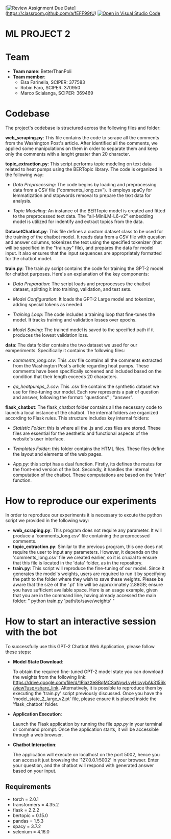 \[![Review Assignment Due Date](https://classroom.github.com/assets/deadline-readme-button-24ddc0f5d75046c5622901739e7c5dd533143b0c8e959d652212380cedb1ea36.svg)](https://classroom.github.com/a/fEFF99tU)
[![Open in Visual Studio Code](https://classroom.github.com/assets/open-in-vscode-718a45dd9cf7e7f842a935f5ebbe5719a5e09af4491e668f4dbf3b35d5cca122.svg)](https://classroom.github.com/online_ide?assignment_repo_id=12899338&assignment_repo_type=AssignmentRepo)

# ML PROJECT 2

# Team
- **Team name**: BetterThanPoli
- **Team member**:
    - Elsa Farinella, SCIPER: 377583
    - Robin Faro, SCIPER: 370950
    - Marco Scialanga, SCIPER: 369469

# Codebase
The project's codebase is structured across the following files and folder:

**web_scraping.py**: This file contains the code to scrape all the comments from the Washington Post's article. After identified all the comments, we applied some manipulations on them in order to separate them and keep only the comments with a lenght greater than 20 character. 

**topic_extraction.py**: This script performs topic modeling on text data related to heat pumps using the BERTopic library. The code is organized in the following way: 

  - *Data Preprocessing*: The code begins by loading and preprocessing data from a CSV file ("comments_long.csv"). It employs spaCy for lemmatization and stopwords removal to prepare the text data for analysis.
  
  - *Topic Modeling*: An instance of the BERTopic model is created and fitted to the preprocessed text data. The "all-MiniLM-L6-v2" embedding model is utilized for indentify and extract topics from the data.


**DatasetChatbot.py**: This file defines a custom dataset class to be used for the training of the chatbot model. It reads data from a CSV file with question and answer columns, tokenizes the text using the specified tokenizer (that will be specified in the "train.py" file), and prepares the data for model input. It also ensures that the input sequences are appropriately formatted for the chatbot model.

**train.py**: The train.py script contains the code for training the GPT-2 model for chatbot purposes. Here's an explanation of the key components:

  - *Data Preparation*: The script loads and preprocesses the chatbot dataset, splitting it into training, validation, and test sets.
  
  - *Model Configuration*: It loads the GPT-2 Large model and tokenizer, adding special tokens as needed.

  - *Training Loop*: The code includes a training loop that fine-tunes the model. It tracks training and validation losses over epochs.
  
  - *Model Saving*: The trained model is saved to the specified path if it produces the lowest validation loss.

**data**: The data folder contains the two dataset we used for our exmperiments. Specifically it contains the following files:
  - *comments_long.csv*: This .csv file contains all the comments extracted from the Washington Post's article regarding heat pumps. These comments have been specifically screened and included based on the condition that their length exceeds 20 characters.

  - *qa_heatpumps_2.csv*: This .csv file contains the synthetic dataset we use for fine-tuning our model. Each row represents a pair of question and answer, following the format: "questions" ; "answer". 

**flask_chatbot**: The flask_chatbot folder contains all the necessary code to launch a local instance of the chatbot. The internal folders are organized according to Flask rules.  This structure includes key internal folders:

 - *Statistic Folder*: this is where all the .js and .css files are stored. These files are essential for the aesthetic and functional aspects of the website's user interface.

 - *Templates Folder*: this folder contains the HTML files. These files define the layout and elements of the web pages.
 - *App.py*: this script has a dual function. Firstly, its defines the routes for the front-end version of the bot. Secondly, it handles the internal computation of the chatbot. These computations are based on the 'infer' function.


# How to reproduce our experiments
In order to reproduce our experiments it is necessary to excute the python script we provided in the following way:
- **web_scraping.py**: This program does not require any parameter. It will produce a 'comments_long.csv' file containing the preprocessed comments.
- **topic_extraction.py**: Similar to the previous program, this one does not require the user to input any parameters. However, it depends on the 'comments_long.csv' file we created earlier, so it is crucial to ensure that this file is located in the 'data' folder, as in the repository.
- **train.py**: This script will reproduce the fine-tuning of our model. Since it generates the model's weights, users are required to run it by specifying the path to the folder where they wish to save these weights. Please be aware that the size of the '.pt' file will be approximately 2.88GB; ensure you have sufficient available space. Here is an usage example, given that you are in the command line, having already accessed the main folder:
" python train.py 'path/to/save/weights' "

# How to start an interactive session with the bot

To successfully use this GPT-2 Chatbot Web Application, please follow these steps:

- **Model State Download**:

  To obtain the required fine-tuned GPT-2 model state you can download the weights from the following link:
  https://drive.google.com/file/d/1RiazXe8BqMCSaNywLvyHIcvybAk315Sk/view?usp=share_link. Alternatively, it is possible to reproduce them by executing the 'train.py' script previously discussed. Once you have the 'model_state_2_large_v2.pt' file, please ensure it is placed inside the 'flask_chatbot' folder. 
  

- **Application Execution**:

  Launch the Flask application by running the file *app.py* in your terminal or command prompt. Once the application starts, it will be accessible through a web browser.

- **Chatbot Interaction**:

  The application will execute on localhost on the port 5002, hence you can access it just browsing the '127.0.0.1:5002' in your browser. Enter your question, and the chatbot will respond with generated answer based on your input.
  
  
## Requirements
- torch = 2.0.1
- transformers = 4.35.2
- flask = 2.2.2
- bertopic = 0.15.0
- pandas = 1.5.3
- spacy = 3.7.2
- selenium = 4.16.0
